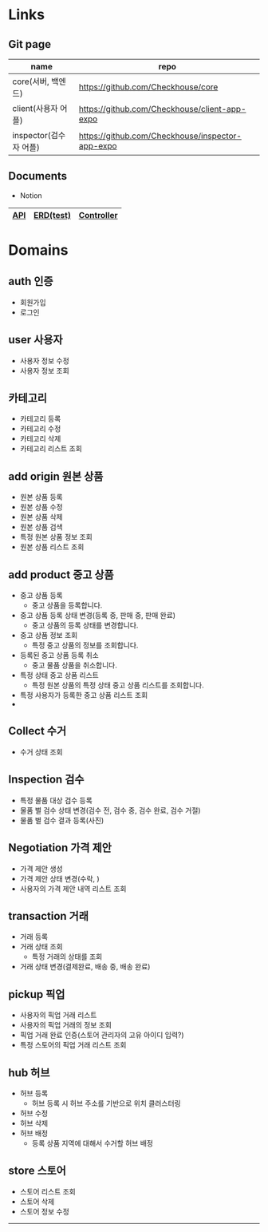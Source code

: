 # Links
## Git page
|name|repo|
|---|---|
|core(서버, 백엔드)|https://github.com/Checkhouse/core|
|client(사용자 어플)|https://github.com/Checkhouse/client-app-expo|
|inspector(검수자 어플)|https://github.com/Checkhouse/inspector-app-expo|

## Documents
- Notion

|[API](https://www.notion.so/API-1366bd8d4afe80ef82fffa87ca82d750)|[ERD(test)](https://www.notion.so/ERD-e1f7625e6e5c4ac49f533e93e89b579f?pvs=21)|[Controller](https://www.notion.so/Controller-f94cd6814c8e421f9179a9fae9ce3c09?pvs=21)|
|---|---|---|




# Domains

## auth 인증

- 회원가입
- 로그인

## user 사용자

- 사용자 정보 수정
- 사용자 정보 조회

## 카테고리

- 카테고리 등록
- 카테고리 수정
- 카테고리 삭제
- 카테고리 리스트 조회

## add origin 원본 상품

- 원본 상품 등록
- 원본 상품 수정
- 원본 상품 삭제
- 원본 상품 검색
- 특정 원본 상품 정보 조회
- 원본 상품 리스트 조회

## add product 중고 상품

- 중고 상품 등록
    - 중고 상품을 등록합니다.
- 중고 상품 등록 상태 변경(등록 중, 판매 중, 판매 완료)
    - 중고 상품의 등록 상태를 변경합니다.
- 중고 상품 정보 조회
    - 특정 중고 상품의 정보를 조회합니다.
- 등록된 중고 상품 등록 취소
    - 중고 물품 상품을 취소합니다.
- 특정 상태 중고 상품 리스트
    - 특정 원본 상품의 특정 상태 중고 상품 리스트를 조회합니다.
- 특정 사용자가 등록한 중고 상품 리스트 조회
- 

## Collect 수거

- 수거 상태 조회

## Inspection 검수

- 특정 물품 대상 검수 등록
- 물품 별 검수 상태 변경(검수 전, 검수 중, 검수 완료, 검수 거절)
- 물품 별 검수 결과 등록(사진)

## Negotiation 가격 제안

- 가격 제안 생성
- 가격 제안 상태 변경(수락, )
- 사용자의 가격 제안 내역 리스트 조회

## transaction 거래

- 거래 등록
- 거래 상태 조회
    - 특정 거래의 상태를 조회
- 거래 상태 변경(결제완료, 배송 중, 배송 완료)

## pickup 픽업

- 사용자의 픽업 거래 리스트
- 사용자의 픽업 거래의 정보 조회
- 픽업 거래 완료 인증(스토어 관리자의 고유 아이디 입력?)
- 특정 스토어의 픽업 거래 리스트 조회

## hub 허브

- 허브 등록
    - 허브 등록 시 허브 주소를 기반으로 위치 클러스터링
- 허브 수정
- 허브 삭제
- 허브 배정
    - 등록 상품 지역에 대해서 수거할 허브 배정

## store 스토어

- 스토어 리스트 조회
- 스토어 삭제
- 스토어 정보 수정

---